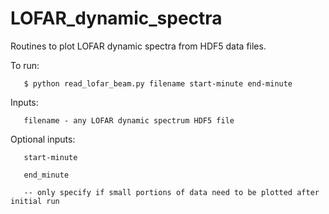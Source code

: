 # LOFAR_dynamic_spectra
 Routines to plot LOFAR dynamic spectra from HDF5 data files.

 To run:
 
       $ python read_lofar_beam.py filename start-minute end-minute
       
 Inputs:
 
       filename - any LOFAR dynamic spectrum HDF5 file
       
 Optional inputs:
 
       start-minute
       
       end_minute
       
       -- only specify if small portions of data need to be plotted after initial run

